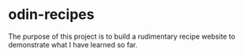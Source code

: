 # odin-recipes
The purpose of this project is to build a rudimentary recipe website to demonstrate what I have learned so far.
